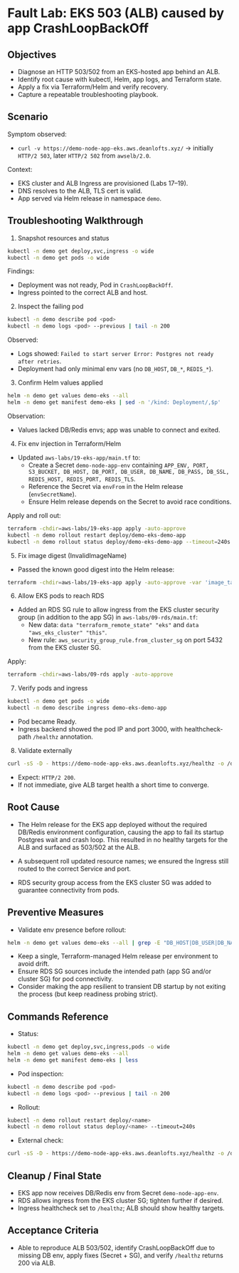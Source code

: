 # Fault Lab: EKS 503 (ALB) caused by app CrashLoopBackOff

## Objectives

- Diagnose an HTTP 503/502 from an EKS-hosted app behind an ALB.
- Identify root cause with kubectl, Helm, app logs, and Terraform state.
- Apply a fix via Terraform/Helm and verify recovery.
- Capture a repeatable troubleshooting playbook.

## Scenario

Symptom observed:

- `curl -v https://demo-node-app-eks.aws.deanlofts.xyz/` → initially `HTTP/2 503`, later `HTTP/2 502` from `awselb/2.0`.

Context:

- EKS cluster and ALB Ingress are provisioned (Labs 17–19).
- DNS resolves to the ALB, TLS cert is valid.
- App served via Helm release in namespace `demo`.

## Troubleshooting Walkthrough

1. Snapshot resources and status

```bash
kubectl -n demo get deploy,svc,ingress -o wide
kubectl -n demo get pods -o wide
```

Findings:

- Deployment was not ready, Pod in `CrashLoopBackOff`.
- Ingress pointed to the correct ALB and host.

2. Inspect the failing pod

```bash
kubectl -n demo describe pod <pod>
kubectl -n demo logs <pod> --previous | tail -n 200
```

Observed:

- Logs showed: `Failed to start server Error: Postgres not ready after retries`.
- Deployment had only minimal env vars (no `DB_HOST`, `DB_*`, `REDIS_*`).

3. Confirm Helm values applied

```bash
helm -n demo get values demo-eks --all
helm -n demo get manifest demo-eks | sed -n '/kind: Deployment/,$p'
```

Observation:

- Values lacked DB/Redis envs; app was unable to connect and exited.

4. Fix env injection in Terraform/Helm

- Updated `aws-labs/19-eks-app/main.tf` to:
  - Create a Secret `demo-node-app-env` containing `APP_ENV, PORT, S3_BUCKET, DB_HOST, DB_PORT, DB_USER, DB_NAME, DB_PASS, DB_SSL, REDIS_HOST, REDIS_PORT, REDIS_TLS`.
  - Reference the Secret via `envFrom` in the Helm release (`envSecretName`).
  - Ensure Helm release depends on the Secret to avoid race conditions.

Apply and roll out:

```bash
terraform -chdir=aws-labs/19-eks-app apply -auto-approve
kubectl -n demo rollout restart deploy/demo-eks-demo-app
kubectl -n demo rollout status deploy/demo-eks-demo-app --timeout=240s
```

5. Fix image digest (InvalidImageName)

- Passed the known good digest into the Helm release:

```bash
terraform -chdir=aws-labs/19-eks-app apply -auto-approve -var 'image_tag=sha256:1d674d9db590021350d2a402213c7a4c7a2b1725bd48ca7b0e5abc7e3b5592d0'
```

6. Allow EKS pods to reach RDS

- Added an RDS SG rule to allow ingress from the EKS cluster security group (in addition to the app SG) in `aws-labs/09-rds/main.tf`:
  - New data: `data "terraform_remote_state" "eks"` and `data "aws_eks_cluster" "this"`.
  - New rule: `aws_security_group_rule.from_cluster_sg` on port 5432 from the EKS cluster SG.

Apply:

```bash
terraform -chdir=aws-labs/09-rds apply -auto-approve
```

7. Verify pods and ingress

```bash
kubectl -n demo get pods -o wide
kubectl -n demo describe ingress demo-eks-demo-app
```

- Pod became Ready.
- Ingress backend showed the pod IP and port 3000, with healthcheck-path `/healthz` annotation.

8. Validate externally

```bash
curl -sS -D - https://demo-node-app-eks.aws.deanlofts.xyz/healthz -o /dev/null
```

- Expect: `HTTP/2 200`.
- If not immediate, give ALB target health a short time to converge.

## Root Cause

- The Helm release for the EKS app deployed without the required DB/Redis environment configuration, causing the app to fail its startup Postgres wait and crash loop. This resulted in no healthy targets for the ALB and surfaced as 503/502 at the ALB.

- A subsequent roll updated resource names; we ensured the Ingress still routed to the correct Service and port.

- RDS security group access from the EKS cluster SG was added to guarantee connectivity from pods.

## Preventive Measures

- Validate env presence before rollout:

```bash
helm -n demo get values demo-eks --all | grep -E "DB_HOST|DB_USER|DB_NAME|DB_PASS|REDIS_HOST" || echo "[WARN] Missing DB/Redis envs"
```

- Keep a single, Terraform-managed Helm release per environment to avoid drift.
- Ensure RDS SG sources include the intended path (app SG and/or cluster SG) for pod connectivity.
- Consider making the app resilient to transient DB startup by not exiting the process (but keep readiness probing strict).

## Commands Reference

- Status:

```bash
kubectl -n demo get deploy,svc,ingress,pods -o wide
helm -n demo get values demo-eks --all
helm -n demo get manifest demo-eks | less
```

- Pod inspection:

```bash
kubectl -n demo describe pod <pod>
kubectl -n demo logs <pod> --previous | tail -n 200
```

- Rollout:

```bash
kubectl -n demo rollout restart deploy/<name>
kubectl -n demo rollout status deploy/<name> --timeout=240s
```

- External check:

```bash
curl -sS -D - https://demo-node-app-eks.aws.deanlofts.xyz/healthz -o /dev/null
```

## Cleanup / Final State

- EKS app now receives DB/Redis env from Secret `demo-node-app-env`.
- RDS allows ingress from the EKS cluster SG; tighten further if desired.
- Ingress healthcheck set to `/healthz`; ALB should show healthy targets.

## Acceptance Criteria

- Able to reproduce ALB 503/502, identify CrashLoopBackOff due to missing DB env, apply fixes (Secret + SG), and verify `/healthz` returns 200 via ALB.
